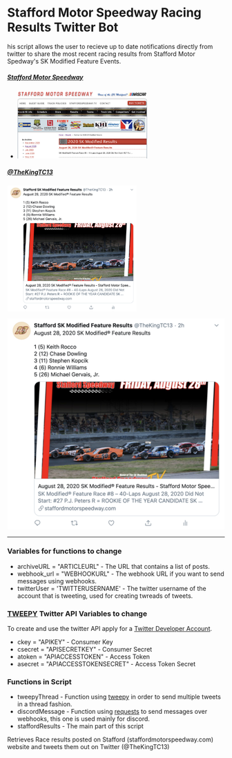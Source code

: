 # Stafford Motor Speedway Racing Results Twitter Bot
his script allows the user to recieve up to date notifications directly from twitter to share the most recent racing results from Stafford Motor Spedway's SK Modified Feature Events.

##### [Stafford Motor Speedway](https://staffordmotorspeedway.com/)
- <img src="staffordwebsite.png" width="300">
##### [@TheKingTC13](https://twitter.com/TheKingTC13)

<!-- <img src="thekingtc13twitterheader.png" width="300"> -->
<img src="thekingtc13tweetexample.png" width="300">

![tweetexample](thekingtc13tweetexample.png)


---

### Variables for functions to change
- archiveURL = "ARTICLEURL" - The URL that contains a list of posts.
- webhook_url = "WEBHOOKURL" - The webhook URL if you want to send messages using webhooks.
- twitterUser = 'TWITTERUSERNAME' - The twitter username of the account that is tweeting, used for creating twreads of tweets.

### [TWEEPY](https://www.tweepy.org/) Twitter API Variables to change
To create and use the twitter API apply for a [Twitter Developer Account](https://developer.twitter.com/).
- ckey = "APIKEY" - Consumer Key
- csecret = "APISECRETKEY" - Consumer Secret
- atoken = "APIACCESSTOKEN" - Access Token
- asecret = "APIACCESSTOKENSECRET" - Access Token Secret

### Functions in Script
- tweepyThread - Function using [tweepy](https://www.tweepy.org/) in order to send multiple tweets in a thread fashion.
- discordMessage - Function using [requests](https://requests.readthedocs.io/en/master/) to send messages over webhooks, this one is used mainly for discord.
- staffordResults - The main part of this script



Retrieves Race results posted on Stafford (staffordmotorspeedway.com) website and tweets them out on Twitter (@TheKingTC13)
